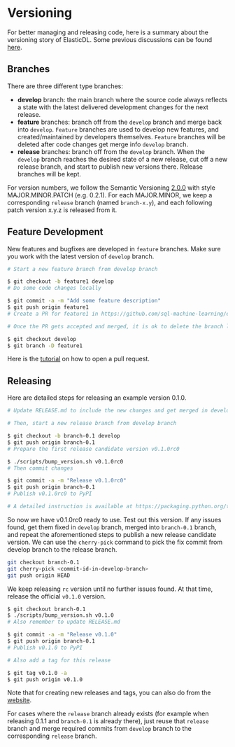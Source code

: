 # Versioning

For better managing and releasing code, here is a summary about the versioning
story of ElasticDL. Some previous discussions can be found [here](#1121).

## Branches

There are three different type branches:

- **develop** branch: the main branch where the source code always reflects a
  state with the latest delivered development changes for the next release.
- **feature** branches: branch off from the `develop` branch and merge back into
  `develop`. `Feature` branches are used to develop new features, and
  created/maintained by developers themselves. `Feature` branches will be
  deleted after code changes get merge info `develop` branch.
- **release** branches: branch off from the `develop` branch. When the `develop`
  branch reaches the desired state of a new release, cut off a new release
  branch, and start to publish new versions there. Release branches will be
  kept.

For version numbers, we follow the Semantic Versioning
[2.0.0](https://semver.org) with style MAJOR.MINOR.PATCH (e.g. 0.2.1). For each
MAJOR.MINOR, we keep a corresponding `release` branch (named `branch-x.y`), and
each following patch version x.y.z is released from it.

## Feature Development

New features and bugfixes are developed in `feature` branches. Make sure you
work with the latest version of `develop` branch.

```bash
# Start a new feature branch from develop branch

$ git checkout -b feature1 develop
# Do some code changes locally

$ git commit -a -m "Add some feature description"
$ git push origin feature1
# Create a PR for feature1 in https://github.com/sql-machine-learning/elasticdl

# Once the PR gets accepted and merged, it is ok to delete the branch locally

$ git checkout develop
$ git branch -D feature1
```

Here is the
[tutorial](https://help.github.com/en/articles/creating-a-pull-request#changing-the-branch-range-and-destination-repository)
on how to open a pull request.

## Releasing

Here are detailed steps for releasing an example version 0.1.0.

```bash
# Update RELEASE.md to include the new changes and get merged in develop branch

# Then, start a new release branch from develop branch

$ git checkout -b branch-0.1 develop
$ git push origin branch-0.1
# Prepare the first release candidate version v0.1.0rc0

$ ./scripts/bump_version.sh v0.1.0rc0
# Then commit changes

$ git commit -a -m "Release v0.1.0rc0"
$ git push origin branch-0.1
# Publish v0.1.0rc0 to PyPI

# A detailed instruction is available at https://packaging.python.org/tutorials/packaging-projects/
```

So now we have v0.1.0rc0 ready to use. Test out this version. If any issues
found, get them fixed in `develop` branch, merged into `branch-0.1` branch, and
repeat the aforementioned steps to publish a new release candidate version. We
can use the `cherry-pick` command to pick the fix commit from develop branch
to the release branch.

```bash
git checkout branch-0.1
git cherry-pick <commit-id-in-develop-branch>
git push origin HEAD
```

We keep releasing `rc` version until no further issues found. At that time,
release the official `v0.1.0` version.

```bash
$ git checkout branch-0.1
$ ./scripts/bump_version.sh v0.1.0
# Also remember to update RELEASE.md

$ git commit -a -m "Release v0.1.0"
$ git push origin branch-0.1
# Publish v0.1.0 to PyPI

# Also add a tag for this release

$ git tag v0.1.0 -a
$ git push origin v0.1.0
```

Note that for creating new releases and tags, you can also do from the
[website](https://github.com/sql-machine-learning/elasticdl/releases).

For cases where the `release` branch already exists (for example when releasing
0.1.1 and `branch-0.1` is already there), just reuse that `release` branch and
merge required commits from `develop` branch to the corresponding `release`
branch.
